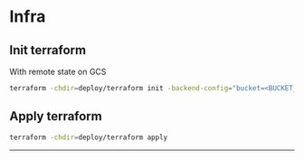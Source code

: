 # Infra

## Init terraform

With remote state on GCS

```bash
terraform -chdir=deploy/terraform init -backend-config="bucket=<BUCKET_NAME>"
```

## Apply terraform

```bash
terraform -chdir=deploy/terraform apply
```

---
